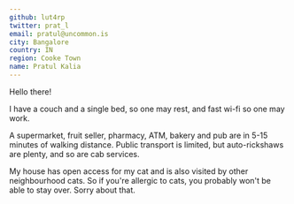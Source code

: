```yaml
---
github: lut4rp
twitter: prat_l
email: pratul@uncommon.is
city: Bangalore
country: IN
region: Cooke Town
name: Pratul Kalia
---
```

Hello there! 

I have a couch and a single bed, so one may rest, 
and fast wi-fi so one may work.

A supermarket, fruit seller, pharmacy, ATM, bakery and pub are in 5-15 minutes of walking distance.
Public transport is limited, but auto-rickshaws are plenty, and so are cab services.

My house has open access for my cat and is also visited by other neighbourhood cats. 
So if you're allergic to cats, you probably won't be able to stay over. Sorry about that.
